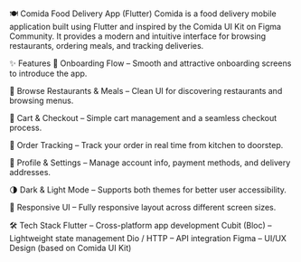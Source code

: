 🍽️ Comida Food Delivery App (Flutter)
Comida is a food delivery mobile application built using Flutter and inspired by the Comida UI Kit on Figma Community. It provides a modern and intuitive interface for browsing restaurants, ordering meals, and tracking deliveries.

✨ Features
🧭 Onboarding Flow – Smooth and attractive onboarding screens to introduce the app.

🍔 Browse Restaurants & Meals – Clean UI for discovering restaurants and browsing menus.

🛒 Cart & Checkout – Simple cart management and a seamless checkout process.

📍 Order Tracking – Track your order in real time from kitchen to doorstep.

📄 Profile & Settings – Manage account info, payment methods, and delivery addresses.

🌗 Dark & Light Mode – Supports both themes for better user accessibility.

📱 Responsive UI – Fully responsive layout across different screen sizes.

🛠️ Tech Stack
Flutter – Cross-platform app development
Cubit (Bloc) – Lightweight state management
Dio / HTTP – API integration
Figma – UI/UX Design (based on Comida UI Kit)
